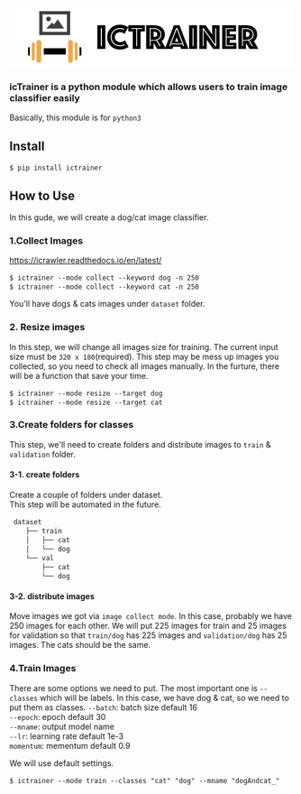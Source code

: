 <p align="center">
  <img width="auto" height="auto" src="https://github.com/koji/icTrainer/blob/master/top.png" style="border: none;
outline: none;">
</p>


### icTrainer is a python module which allows users to train image classifier easily

Basically, this module is for `python3`
## Install

```
$ pip install ictrainer
```

## How to Use
In this gude, we will create a dog/cat image classifier.
### 1.Collect Images
https://icrawler.readthedocs.io/en/latest/   

```
$ ictrainer --mode collect --keyword dog -n 250
$ ictrainer --mode collect --keyword cat -n 250
```
You'll have dogs & cats images under `dataset` folder.


### 2. Resize images
In this step, we will change all images size for training. The current input size must be `320 x 180`(required).
This step may be mess up images you collected, so you need to check all images manually. In the furture, there will be a function that save your time.  

```
$ ictrainer --mode resize --target dog
$ ictrainer --mode resize --target cat
```

### 3.Create folders for classes
This step, we'll need to create folders and distribute images to `train` & `validation` folder.

#### 3-1. create folders
Create a couple of folders under dataset.   
This step will be automated in the future.  
```
 dataset
    ├── train
    │   ├── cat
    │   └── dog
    └── val
        ├── cat
        └── dog
```

#### 3-2. distribute images
Move images we got via `image collect mode`. In this case, probably we have 250 images for each other.
We will put 225 images for train and 25 images for validation so that `train/dog` has 225 images and `validation/dog` has 25 images. The cats should be the same.

### 4.Train Images
There are some options we need to put. The most important one is `--classes` which will be labels. In this case, we have dog & cat, so we need to put them as classes.
`--batch`: batch size default 16        
`--epoch`: epoch default 30       
`--mname`: output model name      
`--lr`: learning rate default 1e-3       
`momentum`: mementum default 0.9     

We will use default settings.

```
$ ictrainer --mode train --classes "cat" "dog" --mname "dogAndcat_"
```
